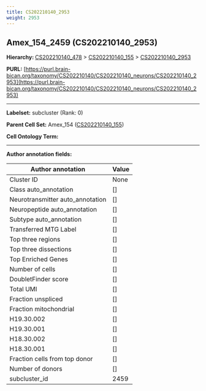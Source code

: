 ```yaml
---
title: CS202210140_2953
weight: 2953
---
```

## Amex_154_2459 (CS202210140_2953)
<b>Hierarchy: </b>
[CS202210140_478](../CS202210140_478) >
[CS202210140_155](../CS202210140_155) >
[CS202210140_2953](../CS202210140_2953)

**PURL:** [https://purl.brain-bican.org/taxonomy/CS202210140/CS202210140_neurons/CS202210140_2953](https://purl.brain-bican.org/taxonomy/CS202210140/CS202210140_neurons/CS202210140_2953)

---


**Labelset:** subcluster (Rank: 0)

**Parent Cell Set:** Amex_154 ([CS202210140_155](../CS202210140_155))



**Cell Ontology Term:** 

[MARKER GENES.]: #


---

[TRANSFERRED ANNOTATIONS.]: #


[AUTHOR ANNOTATION FIELDS.]: #


**Author annotation fields:**

| Author annotation | Value |
|-------------------|-------|
|Cluster ID|None|
|Class auto_annotation|[]|
|Neurotransmitter auto_annotation|[]|
|Neuropeptide auto_annotation|[]|
|Subtype auto_annotation|[]|
|Transferred MTG Label|[]|
|Top three regions|[]|
|Top three dissections|[]|
|Top Enriched Genes|[]|
|Number of cells|[]|
|DoubletFinder score|[]|
|Total UMI|[]|
|Fraction unspliced|[]|
|Fraction mitochondrial|[]|
|H19.30.002|[]|
|H19.30.001|[]|
|H18.30.002|[]|
|H18.30.001|[]|
|Fraction cells from top donor|[]|
|Number of donors|[]|
|subcluster_id|2459|
